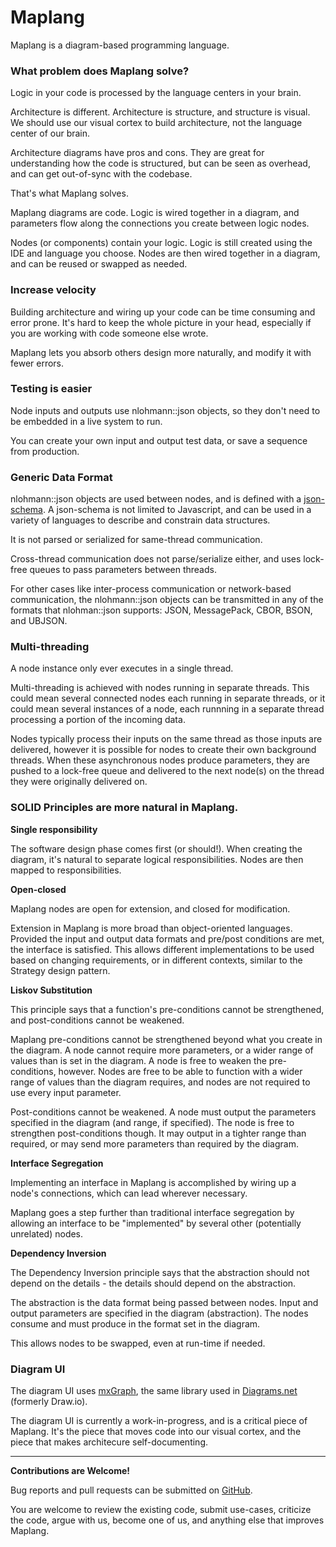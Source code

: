 # Maplang

Maplang is a diagram-based programming language.

### What problem does Maplang solve?

Logic in your code is processed by the language centers in your brain.

Architecture is different. Architecture is structure, and structure is visual. We should use our visual cortex to build architecture, not the language center of our brain.

Architecture diagrams have pros and cons. They are great for understanding how the code is structured, but can be seen as overhead, and can get out-of-sync with the codebase.

That's what Maplang solves.

Maplang diagrams are code. Logic is wired together in a diagram, and parameters flow along the connections you create between logic nodes.

Nodes (or components) contain your logic. Logic is still created using the IDE and language you choose. Nodes are then wired together in a diagram, and can be reused or swapped as needed.

### Increase velocity

Building architecture and wiring up your code can be time consuming and error prone. It's hard to keep the whole picture in your head, especially if you are working with code someone else wrote.

Maplang lets you absorb others design more naturally, and modify it with fewer errors.

### Testing is easier

Node inputs and outputs use nlohmann::json objects, so they don't need to be embedded in a live system to run.

You can create your own input and output test data, or save a sequence from production.

### Generic Data Format

nlohmann::json objects are used between nodes, and is defined with a [json-schema](https://json-schema.org). A json-schema is not limited to Javascript, and can be used in a variety of languages to describe and constrain data structures.

It is not parsed or serialized for same-thread communication.

Cross-thread communication does not parse/serialize either, and uses lock-free queues to pass parameters between threads.

For other cases like inter-process communication or network-based communication, the nlohmann::json objects can be transmitted in any of the formats that nlohman::json supports: JSON, MessagePack, CBOR, BSON, and UBJSON.

### Multi-threading

A node instance only ever executes in a single thread.

Multi-threading is achieved with nodes running in separate threads. This could mean several connected nodes each running in separate threads, or it could mean several instances of a node, each runnning in a separate thread processing a portion of the incoming data.

Nodes typically process their inputs on the same thread as those inputs are delivered, however it is possible for nodes to create their own background threads. When these asynchronous nodes produce parameters, they are pushed to a lock-free queue and delivered to the next node(s) on the thread they were originally delivered on.

### SOLID Principles are more natural in Maplang.

**Single responsibility** 

The software design phase comes first (or should!). When creating the diagram, it's natural to separate logical responsibilities. Nodes are then mapped to responsibilities.

**Open-closed**

Maplang nodes are open for extension, and closed for modification.

Extension in Maplang is more broad than object-oriented languages. Provided the input and output data formats and pre/post conditions are met, the interface is satisfied. This allows different implementations to be used based on changing requirements, or in different contexts, similar to the Strategy design pattern.

**Liskov Substitution**

This principle says that a function's pre-conditions cannot be strengthened, and post-conditions cannot be weakened.

Maplang pre-conditions cannot be strengthened beyond what you create in the diagram. A node cannot require more parameters, or a wider range of values than is set in the diagram. A node is free to weaken the pre-conditions, however. Nodes are free to be able to function with a wider range of values than the diagram requires, and nodes are not required to use every input parameter.

Post-conditions cannot be weakened. A node must output the parameters specified in the diagram (and range, if specified). The node is free to strengthen post-conditions though. It may output in a tighter range than required, or may send more parameters than required by the diagram.

**Interface Segregation**

Implementing an interface in Maplang is accomplished by wiring up a node's connections, which can lead wherever necessary.

Maplang goes a step further than traditional interface segregation by allowing an interface to be "implemented" by several other (potentially unrelated) nodes.

**Dependency Inversion**

The Dependency Inversion principle says that the abstraction should not depend on the details - the details should depend on the abstraction.

The abstraction is the data format being passed between nodes. Input and output parameters are specified in the diagram (abstraction). The nodes consume and must produce in the format set in the diagram.

This allows nodes to be swapped, even at run-time if needed.

### Diagram UI

The diagram UI uses [mxGraph](https://github.com/jgraph/mxgraph), the same library used in [Diagrams.net](https://www.diagrams.net/) (formerly Draw.io).

The diagram UI is currently a work-in-progress, and is a critical piece of Maplang. It's the piece that moves code into our visual cortex, and the piece that makes architecure self-documenting.

***
**Contributions are Welcome!**

Bug reports and pull requests can be submitted on [GitHub](https://github.com/vdodev/maplang).

You are welcome to review the existing code, submit use-cases, criticize the code, argue with us, become one of us, and anything else that improves Maplang.
